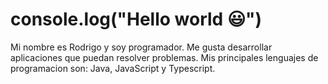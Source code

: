 # console.log("Hello world 😃")
Mi nombre es Rodrigo y soy programador. Me gusta desarrollar aplicaciones que puedan resolver problemas.
Mis principales lenguajes de programacion son: Java, JavaScript y Typescript.
